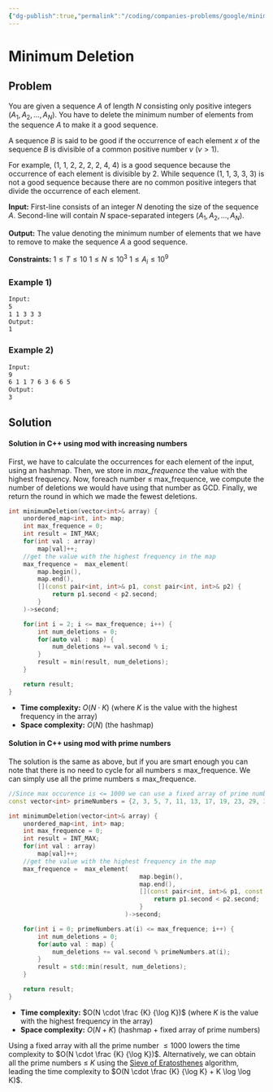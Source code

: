 ```yaml
---
{"dg-publish":true,"permalink":"/coding/companies-problems/google/minimum-deletion/","created":"2023-07-20T18:23:46.852+02:00","updated":"2023-07-24T12:11:42.190+02:00"}
---
```


# Minimum Deletion
## Problem
You are given a sequence $A$ of length $N$ consisting only positive integers $(A_1, A_2, ..., A_N)$. You have to delete the minimum number of elements from the sequence $A$ to make it a good sequence.

A sequence $B$ is said to be good if the occurrence of each element $x$ of the sequence $B$ is divisible of a common positive number $v$ ($v > 1$).

For example, (1, 1, 2, 2, 2, 2, 4, 4) is a good sequence because the occurrence of each element is divisible by 2. While sequence (1, 1, 3, 3, 3) is not a good sequence because there are no common positive integers that divide the occurrence of each element.

**Input:** First-line consists of an integer $N$ denoting the size of the sequence $A$. Second-line will contain $N$ space-separated integers $(A_1, A_2, ..., A_N)$.

**Output:** The value denoting the minimum number of elements that we have to remove to make the sequence $A$ a good sequence.

**Constraints:**
$1 \leq T \leq 10$
$1 \leq N \leq 10^3$
$1 \leq A_i \leq 10^9$

### Example 1)
```bash
Input:
5
1 1 3 3 3
Output:
1
```

### Example 2)
```bash
Input:
9
6 1 1 7 6 3 6 6 5
Output:
3
```

## Solution
#### Solution in C++ using mod with increasing numbers
First, we have to calculate the occurrences for each element of the input, using an hashmap. Then, we store in _max\_frequence_ the value with the highest frequency. Now, foreach number $\leq$ max\_frequence, we compute the number of deletions we would have using that number as GCD. Finally, we return the round in which we made the fewest deletions.

```cpp
int minimumDeletion(vector<int>& array) {
    unordered_map<int, int> map;
    int max_frequence = 0;
    int result = INT_MAX;
    for(int val : array)
        map[val]++;
    //get the value with the highest frequency in the map
    max_frequence =  max_element(
        map.begin(),
        map.end(),
        [](const pair<int, int>& p1, const pair<int, int>& p2) {
            return p1.second < p2.second;
        }
    )->second;

    for(int i = 2; i <= max_frequence; i++) {
        int num_deletions = 0;
        for(auto val : map) {
            num_deletions += val.second % i;
        }
        result = min(result, num_deletions);
    }

    return result;
}
```
- **Time complexity:** $O(N \cdot K)$ (where $K$ is the value with the highest frequency in the array)
- **Space complexity:** $O(N)$ (the hashmap)

#### Solution in C++ using mod with prime numbers
The solution is the same as above, but if you are smart enough you can note that there is no need to cycle for all numbers $\leq$ max_frequence. We can simply use all the prime numbers $\leq$ max_frequence.

```cpp
//Since max occurence is <= 1000 we can use a fixed array of prime numbers
const vector<int> primeNumbers = {2, 3, 5, 7, 11, 13, 17, 19, 23, 29, 31, 37, 41, 43, 47, 53, 59, 61, 67, 71, 73, 79, 83, 89, 97, 101, 103, 107, 109, 113, 127, 131, 137, 139, 149, 151, 157, 163, 167, 173, 179, 181, 191, 193, 197, 199, 211, 223, 227, 229, 233, 239, 241, 251, 257, 263, 269, 271, 277, 281, 283, 293, 307, 311, 313, 317, 331, 337, 347, 349, 353, 359, 367, 373, 379, 383, 389, 397, 401, 409, 419, 421, 431, 433, 439, 443, 449, 457, 461, 463, 467, 479, 487, 491, 499, 503, 509, 521, 523, 541, 547, 557, 563, 569, 571, 577, 587, 593, 599, 601, 607, 613, 617, 619, 631, 641, 643, 647, 653, 659, 661, 673, 677, 683, 691, 701, 709, 719, 727, 733, 739, 743, 751, 757, 761, 769, 773, 787, 797, 809, 811, 821, 823, 827, 829, 839, 853, 857, 859, 863, 877, 881, 883, 887, 907, 911, 919, 929, 937, 941, 947, 953, 967, 971, 977, 983, 991, 997 };

int minimumDeletion(vector<int>& array) {
    unordered_map<int, int> map;
    int max_frequence = 0;
    int result = INT_MAX;
    for(int val : array)
        map[val]++;
    //get the value with the highest frequency in the map
    max_frequence =  max_element(
                                    map.begin(),
                                    map.end(),
                                    [](const pair<int, int>& p1, const pair<int, int>& p2) {
                                        return p1.second < p2.second;
                                    }
                                )->second;

    for(int i = 0; primeNumbers.at(i) <= max_frequence; i++) {
        int num_deletions = 0;
        for(auto val : map) {
            num_deletions += val.second % primeNumbers.at(i);
        }
        result = std::min(result, num_deletions);
    }

    return result;
}
```
- **Time complexity:** $O(N \cdot \frac {K} {\log K})$ (where $K$ is the value with the highest frequency in the array)
- **Space complexity:** $O(N + K)$ (hashmap + fixed array of prime numbers)

Using a fixed array with all the prime number $\leq 1000$ lowers the time complexity to $O(N \cdot \frac {K} {\log K})$. Alternatively, we can obtain all the prime numbers $\leq\ K$ using the [Sieve of Eratosthenes](https://en.wikipedia.org/wiki/Sieve_of_Eratosthenes) algorithm, leading the time complexity to $O(N \cdot \frac {K} {\log K} + K \log \log K)$.